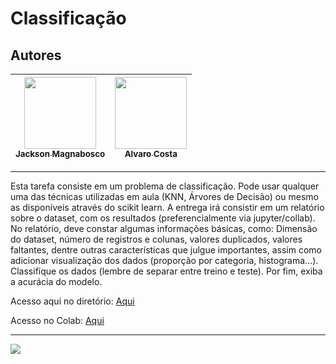 Classificação
===============================================

## Autores

  | [<img src="https://avatars1.githubusercontent.com/u/46221221?s=460&u=0d161e390cdad66e925f3d52cece6c3e65a23eb2&v=4" width=115><br><sub>Jackson Magnabosco</sub>](https://github.com/jacksonn455) | [<img src="https://scontent.ferm2-1.fna.fbcdn.net/v/t1.0-1/p160x160/22491625_1445244322239553_4539298653893602379_n.jpg?_nc_cat=108&_nc_sid=dbb9e7&_nc_ohc=UtKMf_FuUb4AX8yje8o&_nc_ht=scontent.ferm2-1.fna&_nc_tp=6&oh=bbda905374f89388b3bbb13e40636e22&oe=5EFBFB89" width=115><br><sub>Alvaro Costa</sub>](https://pt-br.facebook.com/alvaroluis.costa) |
  | :---: | :---: |
--------------------

Esta tarefa consiste em um problema de classificação. Pode usar qualquer uma das técnicas utilizadas em aula (KNN, Árvores de Decisão) ou mesmo as disponíveis através do scikit learn.
A entrega irá consistir em um relatório sobre o dataset, com os resultados (preferencialmente via jupyter/collab). No relatório, deve constar algumas informações básicas, como: Dimensão do dataset, número de registros e colunas, valores duplicados, valores faltantes, dentre outras características que julgue importantes, assim como adicionar visualização dos dados (proporção por categoria, histograma…).
Classifique os dados (lembre de separar entre treino e teste). Por fim, exiba a acurácia do modelo.

Acesso aqui no diretório: [Aqui](https://github.com/jacksonn455/TrabSimulacao/blob/master/relatorio.pdf)
 
Acesso no Colab: [Aqui](https://colab.research.google.com/drive/15NhE-LKjKoP4ETodHc-tE30H6G9xZCp5?userstoinvite=051143%40aluno.uricer.edu.br&actionButton=1#scrollTo=ou4fyhEsZQCB&uniqifier=1)

--------------------
![](https://github.com/jacksonn455/Trabalho2IA/blob/master/img.png)
